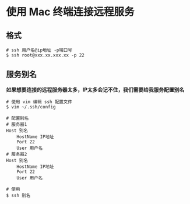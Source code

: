 # 使用 Mac 终端连接远程服务

## 格式

```shell
# ssh 用户名@ip地址 -p端口号    
$ ssh root@xxx.xx.xxx.xx -p 22
```



## 服务别名

**如果想要连接的远程服务器太多，IP太多会记不住，我们需要给我服务配置别名**

```shell
# 使用 vim 编辑 ssh 配置文件
$ vim ~/.ssh/config

# 配置别名
# 服务器1
Host 别名
    HostName IP地址
    Port 22
    User 用户名
# 服务器2
Host 别名
    HostName IP地址
    Port 22
    User 用户名
    
# 使用
$ ssh 别名
```

